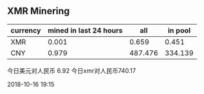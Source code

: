 ## XMR Minering

|currency|mined in last 24 hours|all|in pool|
|---|---|---|---|
|XMR|0.001|0.659|0.451|
|CNY|0.979|487.476|334.139|

今日美元对人民币 6.92	今日xmr对人民币740.17


2018-10-16 19:15